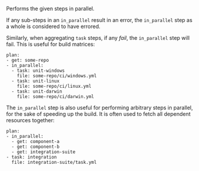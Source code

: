 Performs the given steps in parallel.

If any sub-steps in an `in_parallel` result in an error, the `in_parallel` step
as a whole is considered to have errored.

Similarly, when aggregating `task` steps, if any *fail*, the 
`in_parallel` step will fail. This is useful for build matrices:

```
plan:
- get: some-repo
- in_parallel:
  - task: unit-windows
    file: some-repo/ci/windows.yml
  - task: unit-linux
    file: some-repo/ci/linux.yml
  - task: unit-darwin
    file: some-repo/ci/darwin.yml
```

The `in_parallel` step is also useful for performing arbitrary steps in parallel, for the sake of speeding up the build. It is often used to fetch all dependent resources together:

```
plan:
- in_parallel:
  - get: component-a
  - get: component-b
  - get: integration-suite
- task: integration
  file: integration-suite/task.yml
```